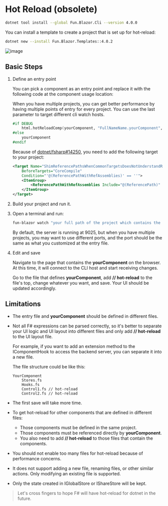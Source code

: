 # Hot Reload (obsolete)

```sh
dotnet tool install --global Fun.Blazor.Cli --version 4.0.0
```

You can install a template to create a project that is set up for hot-reload:

```sh
dotnet new --install Fun.Blazor.Templates::4.0.2
```

![image](../../assets/site-hot-reload.gif)

## Basic Steps

1. Define an entry point

    You can pick a component as an entry point and replace it with the following code at the component usage location:

    When you have multiple projects, you can get better performance by having multiple points of entry for every project. You can use the last parameter to target different cli watch hosts.

    ```fsharp
    #if DEBUG       
        html.hotReloadComp(yourComponent, "FullNameName.yourComponent", "http://localhost:9025")
    #else
        yourComponent
    #endif
    ```

    Because of [dotnet/fsharp#14250](https://github.com/dotnet/fsharp/issues/14250), you need to add the following target to your project:

    ```xml
    <Target Name="ShimReferencePathsWhenCommonTargetsDoesNotUnderstandReferenceAssemblies"
        BeforeTargets="CoreCompile"
        Condition="'@(ReferencePathWithRefAssemblies)' == ''">
        <ItemGroup>
            <ReferencePathWithRefAssemblies Include="@(ReferencePath)" />
        </ItemGroup>
    </Target>
    ```

2. Build your project and run it.

3. Open a terminal and run:

    ```sh
    fun-blazor watch "your full path of the project which contains the entry file" --server "http://localhost:9025"
    ```

    By default, the server is running at 9025, but when you have multiple projects, you may want to use different ports, and the port should be the same as what you customized at the entry file.

4. Edit and save

    Navigate to the page that contains the **yourComponent** on the browser. At this time, it will connect to the CLI host and start receiving changes.

    Go to the file that defines **yourComponent**, add **// hot-reload** to the file's top, change whatever you want, and save. Your UI should be updated accordingly.

## Limitations

- The entry file and **yourComponent** should be defined in different files.

- Not all F# expressions can be parsed correctly, so it's better to separate your UI logic and UI layout into different files and only add **// hot-reload** to the UI layout file.
        
    For example, if you want to add an extension method to the IComponentHook to access the backend server, you can separate it into a new file.

    The file structure could be like this:

    ```
    YourComponent
        Stores.fs
        Hooks.fs
        Control1.fs // hot-reload
        Control2.fs // hot-reload
    ```

- The first save will take more time.

- To get hot-reload for other components that are defined in different files:

    - Those components must be defined in the same project.
    - Those components must be referenced directly by **yourComponent**.
    - You also need to add **// hot-reload** to those files that contain the components.

- You should not enable too many files for hot-reload because of performance concerns.

- It does not support adding a new file, renaming files, or other similar actions. Only modifying an existing file is supported.

- Only the state created in IGlobalStore or IShareStore will be kept.

> Let's cross fingers to hope F# will have hot-reload for dotnet in the future.